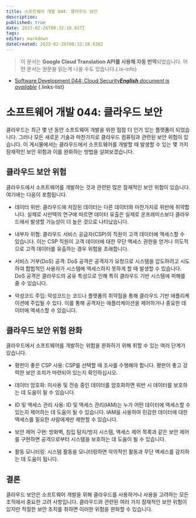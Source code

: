 ```yaml
---
title: 소프트웨어 개발 044: 클라우드 보안
description: 
published: true
date: 2023-02-26T00:32:18.837Z
tags: 
editor: markdown
dateCreated: 2023-02-26T00:32:18.836Z
---
```


> 이 문서는 **Google Cloud Translation API를 사용해 자동 번역**되었습니다.
어떤 문서는 원문을 읽는게 나을 수도 있습니다.{.is-info}



- [Software Development 044: Cloud Security***English** document is available*](/en/Knowledge-base/Software-Development/Learning/software-development-044-cloud-security)
{.links-list}


# 소프트웨어 개발 044: 클라우드 보안

클라우드는 최근 몇 년 동안 소프트웨어 개발을 위한 점점 더 인기 있는 플랫폼이 되었습니다. 그러나 모든 새로운 기술과 마찬가지로 클라우드 컴퓨팅과 관련된 보안 위험이 있습니다. 이 게시물에서는 클라우드에서 소프트웨어를 개발할 때 발생할 수 있는 몇 가지 잠재적인 보안 위험과 이를 완화하는 방법을 살펴보겠습니다.

## 클라우드 보안 위험

클라우드에서 소프트웨어를 개발하는 것과 관련된 많은 잠재적인 보안 위험이 있습니다. 여기에는 다음이 포함됩니다.

* 데이터 위반: 클라우드에 저장된 데이터는 다른 데이터와 마찬가지로 위반에 취약합니다. 실제로 시만텍의 연구에 따르면 데이터 유출은 실제로 온프레미스보다 클라우드에서 발생할 가능성이 더 높은 것으로 나타났습니다.

* 내부자 위협: 클라우드 서비스 공급자(CSP)의 직원이 고객 데이터에 액세스할 수 있습니다. 이는 CSP 직원이 고객 데이터에 대한 무단 액세스 권한을 얻거나 의도적으로 고객 데이터를 유출하는 경우 위험을 초래합니다.

* 서비스 거부(DoS) 공격: DoS 공격은 공격자가 요청으로 시스템을 압도하려고 시도하여 합법적인 사용자가 시스템에 액세스하지 못하게 할 때 발생할 수 있습니다. DoS 공격은 클라우드의 공유 특성으로 인해 특히 클라우드 기반 시스템에 피해를 줄 수 있습니다.

* 악성코드 주입: 악성코드는 코드나 플랫폼의 취약점을 통해 클라우드 기반 애플리케이션에 주입될 수 있다. 이를 통해 공격자는 애플리케이션을 제어하거나 중요한 데이터에 액세스할 수 있습니다.

## 클라우드 보안 위험 완화

클라우드에서 소프트웨어를 개발하는 위험을 완화하기 위해 취할 수 있는 여러 단계가 있습니다.

* 평판이 좋은 CSP 사용: CSP를 선택할 때 조사를 수행해야 합니다. 평판이 좋고 강력한 보안 조치가 마련되어 있는지 확인하십시오.

* 데이터 암호화: 미사용 및 전송 중인 데이터를 암호화하면 위반 시 데이터를 보호하는 데 도움이 될 수 있습니다.

* ID 및 액세스 관리 사용: ID 및 액세스 관리(IAM)는 누가 어떤 데이터에 액세스할 수 있는지 제어하는 데 도움이 될 수 있습니다. IAM을 사용하여 민감한 데이터에 대한 액세스를 필요한 사람에게만 제한할 수 있습니다.

* 보안 제어 구현: 방화벽, 침입 탐지/방지 시스템, 액세스 제어 목록과 같은 보안 제어를 구현하면 공격으로부터 시스템을 보호하는 데 도움이 될 수 있습니다.

* 활동 모니터링: 시스템 활동을 모니터링하면 악의적인 활동과 무단 액세스를 감지하는 데 도움이 됩니다.

## 결론

클라우드 보안은 소프트웨어 개발을 위해 클라우드를 사용하거나 사용을 고려하는 모든 조직에서 중요한 고려 사항입니다. 클라우드와 관련된 여러 가지 잠재적인 보안 위험이 있지만 적절한 보안 조치를 취하면 이러한 위험을 완화할 수 있습니다.